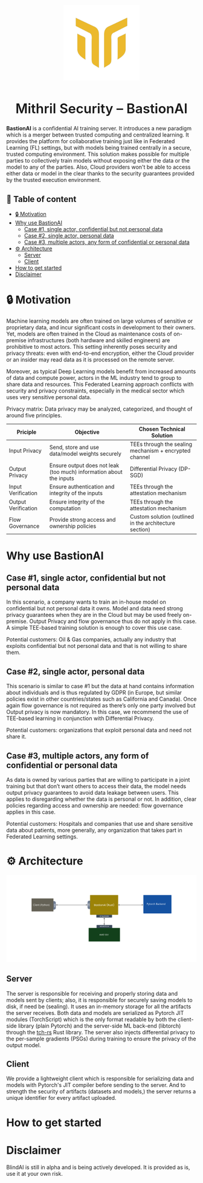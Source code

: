 <p align="center">
  <img src="assets/logo.png" alt="BastionAI" width="200" height="200" />
</p>
<h1 style="font-size: 35px; font-weight: 600" align="center">Mithril Security – BastionAI</h1>

**BastionAI** is a confidential AI training server. It introduces a new paradigm which is a merger between trusted computing and centralized learning. It provides the platform for collaborative training just like in Federated Learning (FL) settings, but with models being trained centrally in a secure, trusted computing environment. This solution makes possible for multiple parties to collectively train models without exposing either the data or the model to any of the parties. Also, Cloud providers won't be able to access either data or model in the clear thanks to the security guarantees provided by the trusted execution environment.


  ## :round_pushpin: Table of content
- [:lock: Motivation](#lock-motivation)
- [Why use BastionAI](#why-use-bastionai)
  - [Case #1, single actor, confidential but not personal data](#case-1-single-actor-confidential-but-not-personal-data)
  - [Case #2, single actor, personal data](#case-2-single-actor-personal-data)
  - [Case #3, multiple actors, any form of confidential or personal data](#case-3-multiple-actors-any-form-of-confidential-or-personal-data)
- [:gear: Architecture](#gear-architecture)
  - [Server](#server)
  - [Client](#client)
- [How to get started](#how-to-get-started)
- [Disclaimer](#disclaimer)

# :lock: Motivation
Machine learning models are often trained on large volumes of sensitive or proprietary data, and incur significant costs in development to their owners. Yet, models are often trained in the Cloud as maintenance costs of on-premise infrastructures (both hardware and skilled engineers) are prohibitive to most actors. This setting inherently poses security and privacy threats: even with end-to-end encryption, either the Cloud provider or an insider may read data as it is processed on the remote server.

Moreover, as typical Deep Learning models benefit from increased amounts of data and compute power, actors in the ML industry tend to group to share data and resources. This Federated Learning approach conflicts with security and privacy constraints, especially in the medical sector which uses very sensitive personal data.

Privacy matrix: Data privacy may be analyzed, categorized, and thought of around five principles.

| Priciple            | Objective                                                           | Chosen Technical Solution                              |
| ------------------- | ------------------------------------------------------------------- | ------------------------------------------------------ |
| Input Privacy       | Send, store and use data/model weights securely                     | TEEs through the sealing mechanism + encrypted channel |
| Output Privacy      | Ensure output does not leak (too much) information about the inputs | Differential Privacy (DP-SGD)                          |
| Input Verification  | Ensure authentication and integrity of the inputs                   | TEEs through the attestation mechanism                 |
| Output Verification | Ensure integrity of the computation                                 | TEEs through the attestation mechanism                 |
| Flow Governance     | Provide strong access and ownership policies                        | Custom solution (outlined in the architecture section) |

# Why use BastionAI
## Case #1, single actor, confidential but not personal data
In this scenario, a company wants to train an in-house model on confidential but not personal data it owns. Model and data need strong privacy guarantees when they are in the Cloud but may be used freely on-premise. Output Privacy and flow governance thus do not apply in this case. A simple TEE-based training solution is enough to cover this use case.

Potential customers: Oil & Gas companies, actually any industry that exploits confidential but not personal data and that is not willing to share them.

## Case #2, single actor, personal data
This scenario is similar to case #1 but the data at hand contains information about individuals and is thus regulated by GDPR (in Europe, but similar policies exist in other countries/states such as California and Canada). Once again flow governance is not required as there’s only one party involved but Output privacy is now mandatory. In this case, we recommend the use of TEE-based learning in conjunction with Differential Privacy.

Potential customers: organizations that exploit personal data and need not share it.

## Case #3, multiple actors, any form of confidential or personal data

As data is owned by various parties that are willing to participate in a joint training but that don’t want others to access their data, the model needs output privacy guarantees to avoid data leakage between users. This applies to disregarding whether the data is personal or not. In addition, clear policies regarding access and ownership are needed: flow governance applies in this case.

Potential customers: Hospitals and companies that use and share sensitive data about patients, more generally, any organization that takes part in Federated Learning settings.

# :gear: Architecture
<p align="center">
  <img src="assets/architecture.png" alt="BastionAI" />
</p>

## Server
The server is responsible for receiving and properly storing data and models sent by clients; also, it is responsible for securely saving models to disk, if need be (sealing). It uses an in-memory storage for all the artifacts the server receives. Both data and models are serialized as Pytorch JIT modules (TorchScript) which is the only format readable by both the client-side library (plain Pytorch) and the server-side ML back-end (libtorch) through the [tch-rs](https://github.com/LaurentMazare/tch-rs) Rust library. The server also injects differential privacy to the per-sample gradients (PSGs) during training to ensure the privacy of the output model.

## Client
We provide a lightweight client which is responsible for serializing data and models with Pytorch's JIT compiler before sending to the server. And to strength the security of artifacts (datasets and models,) the server returns a unique identifier for every artifact uploaded.

# How to get started

# Disclaimer

BlindAI is still in alpha and is being actively developed. It is provided as is, use it at your own risk.
